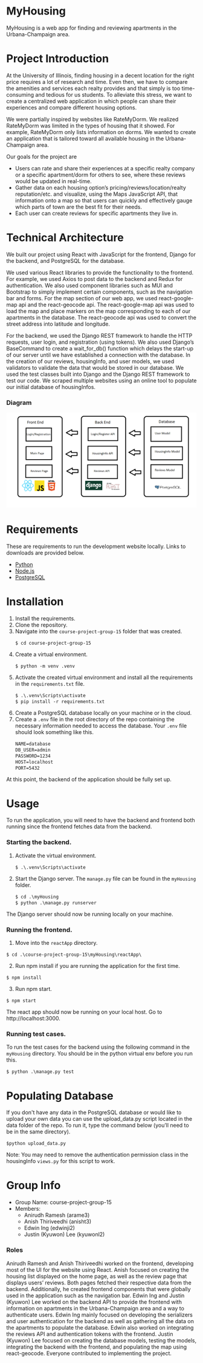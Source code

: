 # MyHousing
MyHousing is a web app for finding and reviewing apartments in the Urbana-Champaign area. 

# Project Introduction
At the University of Illinois, finding housing in a decent location for the right price requires a lot of research and time. Even then, we have to compare the amenities and services each realty provides and that simply is too time-consuming and tedious for us students. To alleviate this stress, we want to create a centralized web application in which people can share their experiences and compare different housing options. 

We were partially inspired by websites like RateMyDorm. We realized RateMyDorm was limited in the types of housing that it showed. For example, RateMyDorm only lists information on dorms. We wanted to create an application that is tailored toward all available housing in the Urbana-Champaign area.

Our goals for the project are
 - Users can rate and share their experiences at a specific realty company or a specific apartment/dorm for others to see, where these reviews would be updated in real-time.
 - Gather data on each housing option’s pricing/reviews/location/realty reputation/etc. and visualize, using the Maps JavaScript API, that information onto a map so that users can quickly and effectively gauge which parts of town are the best fit for their needs.
 - Each user can create reviews for specific apartments they live in.

# Technical Architecture
 
We built our project using React with JavaScript for the frontend, Django for the backend, and PostgreSQL for the database.

We used various React libraries to provide the functionality to the frontend. For example, we used Axios to post data to the backend and Redux for authentication. We also used component libraries such as MUI and Bootstrap to simply implement certain components, such as the navigation bar and forms. For the map section of our web app, we used react-google-map api and the react-geocode api. The react-google-map api was used to load the map and place markers on the map corresponding to each of our apartments in the database. The react-geocode api was used to convert the street address into latitude and longitude. 

For the backend, we used the Django REST framework to handle the HTTP requests, user login, and registration (using tokens). We also used Django’s BaseCommand to create a wait_for_db() function which delays the start-up of our server until we have established a connection with the database. In the creation of our reviews, housingInfo, and user models, we used validators to validate the data that would be stored in our database. We used the test classes built into Django and the Django REST framework to test our code. We scraped multiple websites using an online tool to populate our initial database of housingInfos.

### Diagram
![image](documentation/diagram.png)

# Requirements
These are requirements to run the development website locally. Links to downloads are provided below.

- [Python](https://www.python.org/downloads/)
- [Node.js](https://nodejs.org/en/)
- [PostgreSQL](https://www.postgresql.org/download/)

# Installation
1. Install the requirements.
2. Clone the repository.
3. Navigate into the `course-project-group-15` folder that was created.
   ```console
   $ cd course-project-group-15
   ```
4. Create a virtual environment. 
   ```console
   $ python -m venv .venv
   ```
5. Activate the created virtual environment and install all the requirements in the `requirements.txt` file.
   ```console
   $ .\.venv\Scripts\activate
   $ pip install -r requirements.txt
   ```
6. Create a PostgreSQL database locally on your machine or in the cloud. 
7. Create a `.env` file in the root directory of the repo containing the necessary information needed to access the database. Your `.env` file should look something like this.
    ```
    NAME=database
    DB_USER=admin
    PASSWORD=1234
    HOST=localhost
    PORT=5432
    ```
At this point, the backend of the application should be fully set up.

# Usage 
To run the application, you will need to have the backend and frontend both running since the frontend fetches data from the backend.
### Starting the backend.
1. Activate the virtual environment.
   ```console
   $ .\.venv\Scripts\activate
   ```
2. Start the Django server. The `manage.py` file can be found in the `myHousing` folder.
   ```console
   $ cd .\myHousing
   $ python .\manage.py runserver
   ```
The Django server should now be running locally on your machine.

### Running the frontend.
1. Move into the `reactApp` directory.
  ```console
  $ cd .\course-project-group-15\myHousing\reactApp\
  ```
2. Run npm install if you are running the application for the first time.
  ```console
  $ npm install
  ```
3. Run npm start.
  ```console
  $ npm start
  ```
The react app should now be running on your local host. Go to http://localhost:3000.

### Running test cases.
To run the test cases for the backend using the following command in the `myHousing` directory. You should be in the python virtual env before you run this.
  ```console
  $ python .\manage.py test
  ```

# Populating Database
If you don't have any data in the PostgreSQL database or would like to upload your own data you can use the upload_data.py script located in the data folder of the repo. To run it, type the command below (you’ll need to be in the same directory).

  ```console
  $python upload_data.py
  ```
 Note: You may need to remove the authentication permission class in the housingInfo `views.py` for this script to work.
 
 # Group Info
- Group Name: course-project-group-15
- Members: 
  - Anirudh Ramesh (arame3)
  - Anish Thiriveedhi (anisht3)
  - Edwin Ing (edwinji2)
  - Justin (Kyuwon) Lee (kyuwonl2)

### Roles
Anirudh Ramesh and Anish Thiriveedhi worked on the frontend, developing most of the UI for the website using React. Anish focused on creating the housing list displayed on the home page, as well as the review page that displays users’ reviews. Both pages fetched their respective data from the backend. Additionally, he created frontend components that were globally used in the application such as the navigation bar. Edwin Ing and Justin (Kyuwon) Lee worked on the backend API to provide the frontend with information on apartments in the Urbana-Champaign area and a way to authenticate users. Edwin Ing mainly focused on developing the serializers and user authentication for the backend as well as gathering all the data on the apartments to populate the database. Edwin also worked on integrating the reviews API and authentication tokens with the frontend. Justin (Kyuwon) Lee focused on creating the database models, testing the models, integrating the backend with the frontend, and populating the map using react-geocode. Everyone contributed to implementing the project. 

